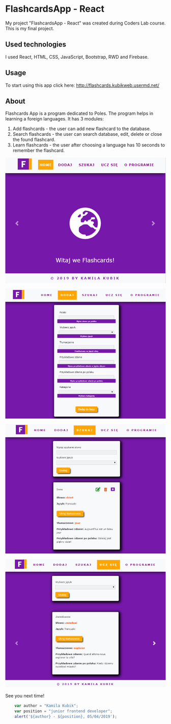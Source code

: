 # FlashcardsApp - React
My project "FlashcardsApp - React" was created during Coders Lab course. This is my final project.
 

## Used technologies
I used React, HTML, CSS, JavaScript, Bootstrap, RWD and Firebase.
## Usage
To start using this app click here: http://flashcards.kubikweb.usermd.net/ 
 
## About
Flashcards App is a program dedicated to Poles. The program helps in learning a foreign languages. It has 3 modules:
1) Add flashcards - the user can add new flashcard to the database. 
2) Search flashcards - the user can search database, edit, delete or close the found flashcard.
3) Learn flashcards - the user after choosing a language has 10 seconds to remember the flashcard. 


![Flashcards_Home](src/img/Home.png)

![Flashcards_Add](src/img/Add.png)

![Flashcards_Search](src/img/Search.png)

![Flashcards_Learn](src/img/Learn.png)

See you next time!

```javascript
	var author = "Kamila Kubik";
	var position = "junior frontend developer";
	alert('${author} - ${position}, 05/04/2019');
```
